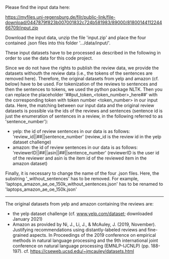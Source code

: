 Please find the input data here:

https://myfiles.uni-regensburg.de/filr/public-link/file-download/0447879f823b007001832c724b581983/89000/8180014411224466709/input.zip

Download the input data, unzip the file 'input.zip' and place the four contained .json files into this folder '.../data/input/'.

These input datasets have to be processed as described in the following in order to use the data for this code project.

Since we do not have the rights to publish the review data, we provide the datasets withouth the review data (i.e., the tokens of the sentences are removed here). Therefore, the original datasets from yelp and amazon (cf. below) have to be used. For tokenization of the reviews to sentences and then the sentences to tokens, we used the python package NLTK. Then you can replace the placeholder '##put_token_<token_number>_here##' with the corresponding token with token number <token_number> in our input data. Here, the matching between our input data and the original review datasets is possible via the ids of the reviews and sentences (sentence id is just the enumeration of sentences in a review, in the following referred to as 'sentence_number'):
- yelp: the id of review sentences in our data is as follows: 'review_id||##||sentence_number' (review_id is the review id in the yelp dataset challenge)
- amazon: the id of review sentences in our data is as follows: 'reviewerID||##||asin||##||sentence_number' (reviewerID is the user id of the reviewer and asin is the item id of the reviewed item in the amazon dataset)

Finally, it is necessary to change the name of the four .json files. Here, the substring '_without_sentences' has to be removed. For example, 'laptops_amazon_ae_oe_150k_without_sentences.json' has to be renamed to 'laptops_amazon_ae_oe_150k.json'

---------

The original datasets from yelp and amazon containing the reviews are:
- the yelp dataset challenge (cf. www.yelp.com/dataset; downloaded January 2021)
- Amazon as provided by Ni, J., Li, J., & McAuley, J. (2019, November). Justifying recommendations using distantly-labeled reviews and fine-grained aspects. In Proceedings of the 2019 conference on empirical methods in natural language processing and the 9th international joint conference on natural language processing (EMNLP-IJCNLP) (pp. 188-197). cf. https://cseweb.ucsd.edu/~jmcauley/datasets.html
